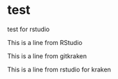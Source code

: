 # test
test for rstudio

This is a line from RStudio

This is a line from gitkraken

This is a line from rstudio for kraken